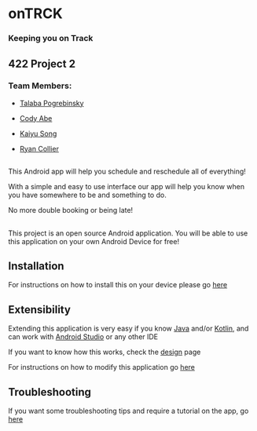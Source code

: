 # onTRCK #
### Keeping you on Track

##
## 422 Project 2

### Team Members:
 - [Talaba Pogrebinsky](https://github.com/pogrebinsky2010)
 
 - [Cody Abe](https://github.com/codemasa)
 
 - [Kaiyu Song](https://github.com/kaiyus)
 
 - [Ryan Collier](https://github.com/FidgetYou)
##
This Android app will help you schedule and reschedule all of everything!

With a simple and easy to use interface our app will help you know when you have somewhere to be and something to do.

No more double booking or being late!

##
This project is an open source Android application. You will be able to use this application on your own Android Device for free!

## Installation 
For instructions on how to install this on your device please go [here](./README.md)

##
## Extensibility 
Extending this application is very easy if you know [Java](./README.md) and/or [Kotlin](./README.md), and can work with [Android Studio](./README.md) or any other IDE

If you want to know how this works, check the [design](./README.md) page

For instructions on how to modify this application go [here](./README.md)

##
## Troubleshooting 
If you want some troubleshooting tips and require a tutorial on the app, go [here](./README.md)
